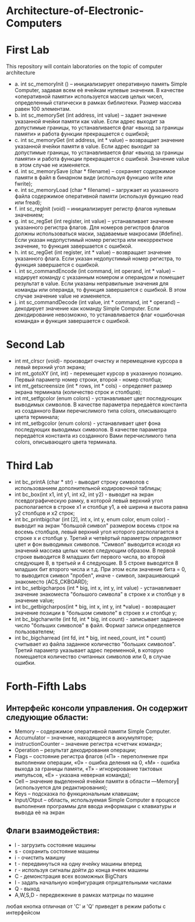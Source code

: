 # Architecture-of-Electronic-Computers

# First Lab

This repository will contain laboratories on the topic of computer architecture

* a. int sc_memoryInit () – инициализирует оперативную память Simple Computer, задавая всем еѐ ячейкам нулевые значения. В качестве «оперативной памяти» используется массив целых чисел, определенный статически в рамках библиотеки. Размер массива равен 100 элементам.
* b. int sc_memorySet (int address, int value) – задает значение указанной
ячейки памяти как value. Если адрес выходит за допустимые границы, то устанавливается флаг «выход за границы памяти» и работа функции прекращается с ошибкой;
* c. int sc_memoryGet (int address, int * value) – возвращает значение указанной ячейки памяти в value. Если адрес выходит за допустимые границы, то устанавливается флаг «выход за границы памяти» и работа функции прекращается с ошибкой.
Значение value в этом случае не изменяется.
* d. int sc_memorySave (char * filename) – сохраняет содержимое памяти в файл в
бинарном виде (используя функцию write или fwrite);
* e. int sc_memoryLoad (char * filename) – загружает из указанного файла содержимое оперативной памяти (используя функцию read или fread);
* f. int sc_regInit (void) – инициализирует регистр флагов нулевым значением;
* g. int sc_regSet (int register, int value) – устанавливает значение указанного регистра флагов. Для номеров регистров флагов должны использоваться маски, задаваемые макросами (#define). Если указан недопустимый номер регистра или некорректное значение, то функция завершается с ошибкой.
* h. int sc_regGet (int register, int * value) – возвращает значение указанного
флага. Если указан недопустимый номер регистра, то функция завершается с ошибкой.
* i. int sc_commandEncode (int command, int operand, int * value) – кодирует команду с указанным номером и операндом и помещает результат в value. Если указаны неправильные значения для команды или операнда, то функция завершается с
ошибкой. В этом случае значение value не изменяется.
* j. int sc_commandDecode (int value, int * command, int * operand) – декодирует значение как команду Simple Computer. Если декодирование невозможно, то
устанавливается флаг «ошибочная команда» и функция завершается с ошибкой.

# Second Lab

* int mt_clrscr (void)- производит очистку и перемещение курсора в левый верхний угол экрана;
* int mt_gotoXY (int, int) - перемещает курсор в указанную позицию. Первый
параметр номер строки, второй - номер столбца;
* int mt_getscreensize (int * rows, int * cols) - определяет размер экрана
терминала (количество строк и столбцов);
* int mt_setfgcolor (enum colors) - устанавливает цвет последующих выводимых
символов. В качестве параметра передаѐтся константа из созданного Вами перечислимого типа colors, описывающего цвета терминала;
* int mt_setbgcolor (enum colors) - устанавливает цвет фона последующих выводимых символов. В качестве параметра передаѐтся константа из созданного Вами
перечислимого типа colors, описывающего цвета терминала. 

# Third Lab

* int bc_printA (char * str) - выводит строку символов с использованием дополнительной кодировочной таблицы;
* int bc_box(int x1, int y1, int x2, int y2) - выводит на экран псевдографическую рамку, в которой левый верхний угол располагается в строке x1 и столбце
y1, а еѐ ширина и высота равна y2 столбцов и x2 строк;
* int bc_printbigchar (int [2], int x, int y, enum color, enum color) -
выводит на экран "большой символ" размером восемь строк на восемь столбцов, левый
верхний угол которого располагается в строке x и столбце y. Третий и четвѐртый параметры определяют цвет и фон выводимых символов. "Символ" выводится исходя из
значений массива целых чисел следующим образом. В первой строке выводится 8
младших бит первого числа, во второй следующие 8, в третьей и 4 следующие. В 5
строке выводятся 8 младших бит второго числа и т.д. При этом если значение бита = 0,
то выводится символ "пробел", иначе - символ, закрашивающий знакоместо
(ACS_CKBOARD);
* int bc_setbigcharpos (int * big, int x, int y, int value) - устанавливает значение знакоместа "большого символа" в строке x и столбце y в значение value;
* int bc_getbigcharpos(int * big, int x, int y, int *value) - возвращает
значение позиции в "большом символе" в строке x и столбце y;
* int bc_bigcharwrite (int fd, int * big, int count) - записывает заданное
число "больших символов" в файл. Формат записи определяется пользователем;
* int bc_bigcharread (int fd, int * big, int need_count, int * count)
считывает из файла заданное количество "больших символов". Третий параметр указывает адрес переменной, в которую помещается количество считанных символов или
0, в случае ошибки.

# Forth-Fifth Labs
## Интерфейс консоли управления. Он содержит следующие области:

* Memory – содержимое оперативной памяти Simple Computer.
* Accumulator – значение, находящееся в аккумуляторе;
* instructionCounter – значение регистра «счетчик команд»;
* Operation – результат декодирования операции;
* Flags – состояние регистра флагов («П» - переполнение при выполнении операции,
«0» - ошибка деления на 0, «М» - ошибка выхода за границы памяти, «Т» - игнорирование
тактовых импульсов, «Е» - указана неверная команда);
* Cell – значение выделенной ячейки памяти в области ―Memory‖ (используется для редактирования);
* Keys – подсказка по функциональным клавишам;
* Input/Otput – область, используемая Simple Computer в процессе выполнения программы
для ввода информации с клавиатуры и вывода еѐ на экран

## Флаги взаимодействия:
* l - загрузить состояние машины
* s - сохранить состояние машины
* i - очистить маишну
* t - передвинуться на одну ячейку машины вперед
* r - используя сигналы дойти до конца ячеек машины
* C - демонстрация всех возможных BigChars
* I - задать начальную конфигурация отрицательными числами
* Q - выход
* A,W,S,D - передвежение в рамках матрицы по машине

любая кнопка отличная от 'C' и 'Q' приведет в режим работы с интерфейсом
